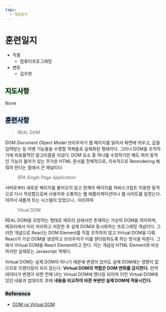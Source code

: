 ```yaml
---
tags:
  - 개발일지
---
```

# 훈련일지

- 직종
	- 컴퓨터프로그래밍
- 멘토
	- 김우현
## <mark style="background: #BBFABBA6;">지도사항</mark>

None

## <mark style="background: #ADCCFFA6;">훈련사항</mark>

> REAL DOM

DOM *Document Object Model* 브라우저가 웹 페이지를 읽어서 화면에 띄우고, 값을 입력받는 등 이벤 기능들을 수행할 객체들로 실체화된 형태이다. 그러나 DOM을 조작하기에 비효율적인 알고리즘을 지녔다. DOM 요소 중 하나를  수정하기만 해도 여러 동적인 기능이 들어가 있는 무거운 HTML 문서를 전체적으로, 지속적으로 Rerendering 해줘야 한다는 점에서 큰 패널티다.

> SPA *Single Page Application*

서버로부터 새로운 페이지를 불러오지 않고 현재의 페이지를 자바스크립트 이용한 동적으로 다시 작성함으로써 사용자와 소통하는 웹 애플리케이션이나 웹 사이트를 일컫는다. 이어서 새롭게 뜨는 시스템이 있었으니.. 이리하여

> Vitual DOM

REAL DOM을 모방하는 형태로 메모리 상에서만 존재하는 가상의 DOM을 의미하며, 메모리에서 미리 처리하고 저장한 후 실제 DOM과 동시화하는 프로그래밍 개념이다. 그러한 개념으로 React는 DOM Element를 직접 조작하지 않고 Virtual DOM을 다뤄 React가 가상 DOM을 생성하고 브라우저가 이를 렌더링하도록 하는 방식을 따른다. 그래서 Virtual DOM을 React Element라고 한다. 이는 개념상 HTML Element와 비슷하지만 실제로는 Javascript 객체다.

Virtual DOM는 실제 DOM이 아니기 때문에 변경이 있어도 실제 DOM에는 영향이 없으므로 리렌더링이 되지 않는다. **Virtual DOM의 역할은 DOM 변화를 감지한다.** 만약 데이터가 변경이 되면 전체 UI는 Virtual DOM에 렌더링 되어져 이전 Virtual DOM에 있던 내용과 업데이트 후에 **내용을 비교하여 바뀐 부분만 실제 DOM에 적용시킨다.**

### <mark style="background: #CACFD9A6;">Reference</mark>
- [DOM vs Virtual DOM](https://velog.io/@ye-ji/DOM-vs-Virtual-DOM)
